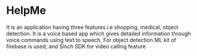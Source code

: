 # HelpMe
It is an application having three features i.e shopping, medical, object detection. It is a voice based app which gives detailed information through voice commands using text to speech, For object detection ML kit of firebase is used, and Sinch SDK for video calling feature
